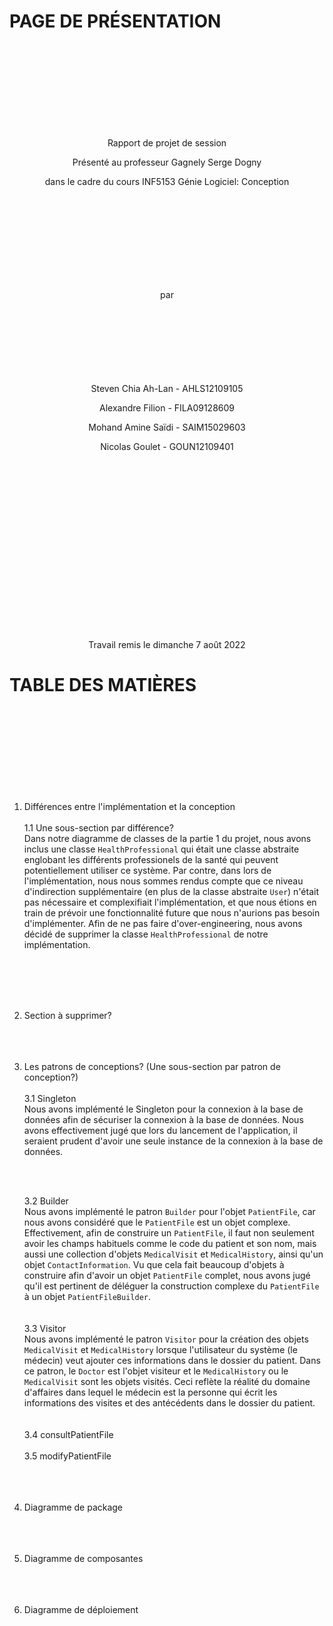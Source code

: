 # PAGE DE PRÉSENTATION
<br><br>
<br><br>
<br><br>
<br><br>
<p style="text-align: center;">Rapport de projet de session</p>

<p style="text-align: center;">Présenté au professeur Gagnely Serge Dogny</p>

<p style="text-align: center;">dans le cadre du cours INF5153 Génie Logiciel: Conception</p>
<br><br>
<br><br>
<br><br>
<br><br>
<p style="text-align: center;"> par
<br><br>
<br><br>
<br><br>
<br><br>
<p style="text-align: center;">Steven Chia Ah-Lan - AHLS12109105</p>
<p style="text-align: center;">Alexandre Filion - FILA09128609</p>
<p style="text-align: center;">Mohand Amine Saïdi - SAIM15029603</p>
<p style="text-align: center;">Nicolas Goulet - GOUN12109401</p>
<br><br>
<br><br>
<br><br>
<br><br>
<br><br>
<br><br>
<br><br>
<br><br>
<p style="text-align: center;">Travail remis le dimanche 7 août 2022
<div style="page-break-after: always"></div>

# TABLE DES MATIÈRES
<br><br>
<br><br>
<br><br>
<br><br>
1. Différences entre l'implémentation et la conception
   <br><br>
   1.1 Une sous-section par différence?   
   Dans notre diagramme de classes de la partie 1 du projet, nous avons inclus une classe `HealthProfessional` qui était une classe abstraite englobant les différents professionels de la santé qui peuvent potentiellement utiliser ce système. Par contre, dans lors de l'implémentation, nous nous sommes rendus compte que ce niveau d'indirection supplémentaire (en plus de la classe abstraite `User`) n'était pas nécessaire et complexifiait l'implémentation, et que nous étions en train de prévoir une fonctionnalité future que nous n'aurions pas besoin d'implémenter. Afin de ne pas faire d'over-engineering, nous avons décidé de supprimer la classe `HealthProfessional` de notre implémentation. 

   <br><br>
   <br><br>
   
2. Section à supprimer?
   <br><br>
   <br><br>

3. Les patrons de conceptions? (Une sous-section par patron de conception?)
   <br><br>
    3.1 Singleton  
    Nous avons implémenté le Singleton pour la connexion à la base de données afin de sécuriser la connexion à la base de données. Nous avons effectivement jugé que lors du lancement de l'application, il seraient prudent d'avoir une seule instance de la connexion à la base de données. 
    
   <br><br> 

   3.2 Builder  
   Nous avons implémenté le patron `Builder` pour l'objet `PatientFile`, car nous avons considéré que le `PatientFile` est un objet complexe. Effectivement, afin de construire un `PatientFile`, il faut non seulement avoir les champs habituels comme le code du patient et son nom, mais aussi une collection d'objets `MedicalVisit` et `MedicalHistory`, ainsi qu'un objet `ContactInformation`. Vu que cela fait beaucoup d'objets à construire afin d'avoir un objet `PatientFile` complet, nous avons jugé qu'il est pertinent de déléguer la construction complexe du `PatientFile` à un objet `PatientFileBuilder`.  
   <br><br>
   3.3 Visitor  
   Nous avons implémenté le patron `Visitor` pour la création des objets `MedicalVisit` et `MedicalHistory` lorsque l'utilisateur du système (le médecin) veut ajouter ces informations dans le dossier du patient. Dans ce patron, le `Doctor` est l'objet visiteur et le `MedicalHistory` ou le `MedicalVisit` sont les objets visités. Ceci reflète la réalité du domaine d'affaires dans lequel le médecin est la personne qui écrit les informations des visites et des antécédents dans le dossier du patient.  
   <br><br>
    3.4 consultPatientFile
   <br><br>
    3.5 modifyPatientFile
   <br><br>
   <br><br>
4. Diagramme de package
   <br><br>
   <br><br>
5. Diagramme de composantes
   <br><br>
   <br><br>
6. Diagramme de déploiement
<div style="page-break-after: always"></div>

